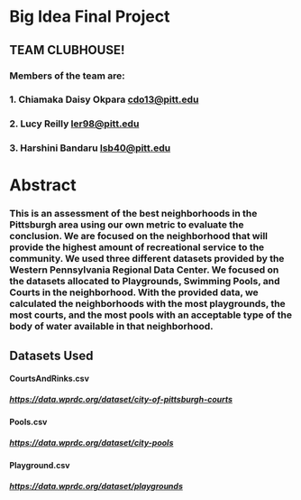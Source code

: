 # Big Idea Final Project

## TEAM CLUBHOUSE!

### Members of the team are:
### 1. Chiamaka Daisy Okpara cdo13@pitt.edu
### 2. Lucy Reilly           ler98@pitt.edu
### 3. Harshini Bandaru      lsb40@pitt.edu

# Abstract

### This is an assessment of the best neighborhoods in the Pittsburgh area using our own metric to evaluate the conclusion. We are focused on the neighborhood that will provide the highest amount of recreational service to the community. We used three different  datasets provided by the Western Pennsylvania Regional Data Center. We focused on the datasets allocated to Playgrounds, Swimming Pools, and Courts in the neighborhood. With the provided data, we calculated the neighborhoods with the most playgrounds, the most courts, and the most pools with an acceptable type of the body of water available in that neighborhood.


## Datasets Used
#### CourtsAndRinks.csv
##### https://data.wprdc.org/dataset/city-of-pittsburgh-courts
#### Pools.csv
##### https://data.wprdc.org/dataset/city-pools
#### Playground.csv
##### https://data.wprdc.org/dataset/playgrounds
